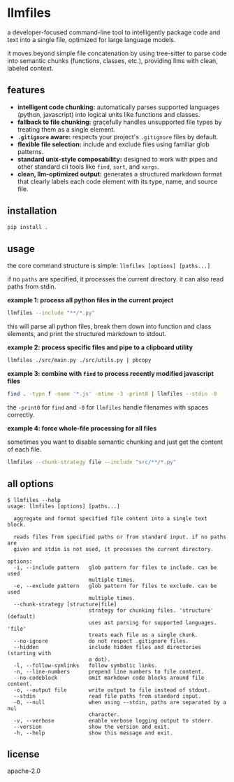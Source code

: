 # llmfiles

a developer-focused command-line tool to intelligently package code and text into a single file, optimized for large language models.

it moves beyond simple file concatenation by using tree-sitter to parse code into semantic chunks (functions, classes, etc.), providing llms with clean, labeled context.

## features

-   **intelligent code chunking:** automatically parses supported languages (python, javascript) into logical units like functions and classes.
-   **fallback to file chunking:** gracefully handles unsupported file types by treating them as a single element.
-   **`.gitignore` aware:** respects your project's `.gitignore` files by default.
-   **flexible file selection:** include and exclude files using familiar glob patterns.
-   **standard unix-style composability:** designed to work with pipes and other standard cli tools like `find`, `sort`, and `xargs`.
-   **clean, llm-optimized output:** generates a structured markdown format that clearly labels each code element with its type, name, and source file.

## installation

```bash
pip install .
```

## usage

the core command structure is simple:
`llmfiles [options] [paths...]`

if no `paths` are specified, it processes the current directory. it can also read paths from stdin.

**example 1: process all python files in the current project**

```bash
llmfiles --include "**/*.py"
```

this will parse all python files, break them down into function and class elements, and print the structured markdown to stdout.

**example 2: process specific files and pipe to a clipboard utility**

```bash
llmfiles ./src/main.py ./src/utils.py | pbcopy
```

**example 3: combine with `find` to process recently modified javascript files**

```bash
find . -type f -name '*.js' -mtime -3 -print0 | llmfiles --stdin -0
```
the `-print0` for `find` and `-0` for `llmfiles` handle filenames with spaces correctly.

**example 4: force whole-file processing for all files**

sometimes you want to disable semantic chunking and just get the content of each file.

```bash
llmfiles --chunk-strategy file --include "src/**/*.py"
```

## all options

```text
$ llmfiles --help
usage: llmfiles [options] [paths...]

  aggregate and format specified file content into a single text block.

  reads files from specified paths or from standard input. if no paths are
  given and stdin is not used, it processes the current directory.

options:
  -i, --include pattern   glob pattern for files to include. can be used
                          multiple times.
  -e, --exclude pattern   glob pattern for files to exclude. can be used
                          multiple times.
  --chunk-strategy [structure|file]
                          strategy for chunking files. 'structure' (default)
                          uses ast parsing for supported languages. 'file'
                          treats each file as a single chunk.
  --no-ignore             do not respect .gitignore files.
  --hidden                include hidden files and directories (starting with
                          a dot).
  -l, --follow-symlinks   follow symbolic links.
  -n, --line-numbers      prepend line numbers to file content.
  --no-codeblock          omit markdown code blocks around file content.
  -o, --output file       write output to file instead of stdout.
  --stdin                 read file paths from standard input.
  -0, --null              when using --stdin, paths are separated by a nul
                          character.
  -v, --verbose           enable verbose logging output to stderr.
  --version               show the version and exit.
  -h, --help              show this message and exit.
```

## license

apache-2.0
